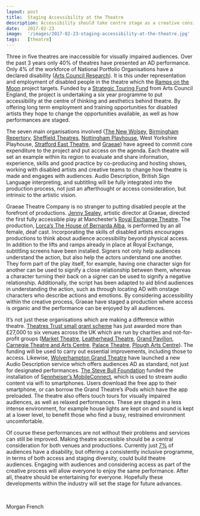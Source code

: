 ```yaml
---
layout: post
title:  Staging Accessibility at the Theatre
description: Accessibility should take centre stage as a creative consideration at the theatre.
date:   2017-02-23
image:  '/images/2017-02-23-staging-accessibility-at-the-theatre.jpg'
tags:   [theatre]
---
```


Three in five theatres are inaccessible for visually impaired audiences. Over the past 3 years only 40% of theatres have presented an AD performance. Only 4% of the workforce of National Portfolio Organisations have a declared disability ([Arts Council Research](https://www.artscouncil.org.uk/sites/default/files/download-file/Equality_diversity_creativecase_2015_16_web_0.pdf)). It is this under representation and employment of disabled people in the theatre which the [Ramps on the Moon](https://www.rampsonthemoon.co.uk/about-us/) project targets. Funded by a [Strategic Touring Fund](https://www.artscouncil.org.uk/funding/strategic-touring#section-1) from Arts Council England, the project is undertaking a six year programme to put accessibility at the centre of thinking and aesthetics behind theatre. By offering long term employment and training opportunities for disabled artists they hope to change the opportunities available, as well as how performances are staged.

The seven main organisations involved ([The New Wolsey](https://www.wolseytheatre.co.uk/), [Birmingham Repertory](https://www.birmingham-rep.co.uk/), [Sheffield Theatres](https://www.sheffieldtheatres.co.uk/), [Nottingham Playhouse](https://nottinghamplayhouse.co.uk/), West Yorkshire Playhouse, [Stratford East Theatre](https://www.stratfordeast.com/), and [Graeae](https://graeae.org/)) have agreed to commit core expenditure to the project and put access on the agenda. Each theatre will set an example within its region to evaluate and share information, experience, skills and good practice by co-producing and hosting shows, working with disabled artists and creative teams to change how theatre is made and engages with audiences. Audio Description, British Sign Language interpreting, and subtitling will be fully integrated into the production process, not just an afterthought or access consideration, but intrinsic to the artistic vision.

Graeae Theatre Company is no stranger to putting disabled people at the forefront of productions. [Jenny Sealey](https://twitter.com/graeaejennys?lang=en), artistic director at Graeae, directed the first fully accessible play at Manchester’s [Royal Exchange Theatre](https://www.royalexchange.co.uk/). The production, [Lorca’s The House of Bernarda Alba](https://www.royalexchange.co.uk/whats-on-and-tickets/the-house-of-bernarda-alba), is performed by an all female, deaf cast. Incorporating the skills of disabled artists encourages productions to think about audience accessibility beyond physical access. In addition to the lifts and ramps already in place at Royal Exchange, subtitling screens have been installed. Signers not only help audiences understand the action, but also help the actors understand one another. They form part of the play itself, for example, having one character sign for another can be used to signify a close relationship between them, whereas a character turning their back on a signer can be used to signify a negative relationship. Additionally, the script has been adapted to aid blind audiences in understanding the action, such as through locating AD with onstage characters who describe actions and emotions. By considering accessibility within the creative process, Graeae have staged a production where access is organic and the performance can be enjoyed by all audiences.

It’s not just these organisations which are making a difference within theatre. [Theatres Trust small grant scheme](http://www.theatrestrust.org.uk/latest/news) has just awarded more than £27,000 to six venues across the UK which are run by charities and not-for-profit groups ([Market Theatre](http://themarkettheatre.com/), [Leatherhead Theatre](http://theleatherheadtheatre.org/), [Grand Pavilion](https://thegrandpavilion.co.uk/), [Carnegie Theatre and Arts Centre](https://carnegietheatre.co.uk/), [Palace Theatre](https://www.theplacebedford.org.uk/), [Plough Arts Centre](https://www.theploughartscentre.org.uk/)). The funding will be used to carry out essential improvements, including those to access. Likewise, [Wolverhampton Grand Theatre](https://www.grandtheatre.co.uk/) have launched a new Audio Description service which offers audiences AD as standard, not just for designated performances. [The Steve Bull Foundation](http://thestevebullfoundation.com/) funded the installation of S[ennheiser’s MobileConnect](https://apps.apple.com/app/sennheiser-mobileconnect/id848127271), which is used to stream audio content via wifi to smartphones. Users download the free app to their smartphone, or can borrow the Grand Theatre’s iPods which have the app preloaded. The theatre also offers touch tours for visually impaired audiences, as well as relaxed performances. These are staged in a less intense environment, for example house lights are kept on and sound is kept at a lower level, to benefit those who find a busy, restrained environment uncomfortable.

Of course these performances are not without their problems and services can still be improved. Making theatre accessible should be a central consideration for both venues and productions. Currently just [7%](https://purplesevenanalytics.com/) of audiences have a disability, but offering a consistently inclusive programme, in terms of both access and staging diversity, could build theatre audiences. Engaging with audiences and considering access as part of the creative process will allow everyone to enjoy the same performance. After all, theatre should be entertaining for everyone. Hopefully these developments within the industry will set the stage for future advances.

<br>

Morgan French